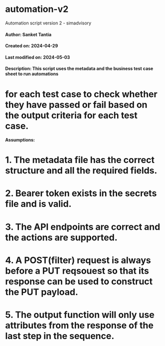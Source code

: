 # automation-v2
Automation script version 2 - simadvisory


#### Author: Sanket Tantia
#### Created on: 2024-04-29
#### Last modified on: 2024-05-03
#### Description: This script uses the metadata and the business test case sheet to run automations
# for each test case to check whether they have passed or fail based on the output criteria for each test case.
#### Assumptions:
# 1. The metadata file has the correct structure and all the required fields.
# 2. Bearer token exists in the secrets file and is valid.
# 3. The API endpoints are correct and the actions are supported.
# 4. A POST(filter) request is always before a PUT reqsouest so that its response can be used to construct the PUT payload.
# 5. The output function will only use attributes from the response of the last step in the sequence.

